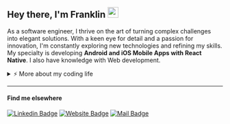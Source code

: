 ## Hey there, I'm Franklin <a href="https://github.com/franklinrms/#"><img src="https://media.giphy.com/media/hvRJCLFzcasrR4ia7z/giphy.gif" width="25px" height="25px"></a>

As a software engineer, I thrive on the art of turning complex challenges into elegant solutions. With a keen eye for detail and a passion for innovation, I'm constantly exploring new technologies and refining my skills. My specialty is developing **Android and iOS Mobile Apps with React Native**. I also have knowledge with Web development.

<details>
   <summary>⚡️ More about my coding life</summary>
   <br/>  

   <table>
   <tr>
   <td valign="top" width="50%">
         
   [![Metrics 01](/01-metrics.svg)](#)
   </td>
   <td valign="top" width="50%">
      
   [![Metrics 02](/02-metrics.svg)](#)
   </td>
   </tr></table>
    
</details> 

---

#### Find me elsewhere

[![Linkedin Badge](https://img.shields.io/badge/-LinkedIn-0078D4?style=flat-square&logo=linkedin&logoColor=white&link=https://www.linkedin.com/in/franklinrms/)](https://www.linkedin.com/in/franklinrms/)
[![Website Badge](https://img.shields.io/badge/-Website-0078D4?style=flat-square&logo=portfolio&logoColor=white&link=https://www.codebyfranklin.vercel.app/)](https://www.codebyfranklin.vercel.app/)
[![Mail Badge](https://img.shields.io/badge/-franklinramos@outlook.com-0078D4?style=flat-square&logo=Microsoft_Outlook&logoColor=white&link=mailto:franklinramos@outlook.com)](mailto:franklinramos@outlook.com)
